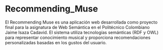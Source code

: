 # Recommending_Muse
El Recommending Muse es una aplicación web desarrollada como proyecto final para la asignatura de Web Semántica en el Politécnico Colombiano Jaime Isaza Cadavid. El sistema utiliza tecnologías semánticas (RDF y OWL) para representar conocimiento musical y proporciona recomendaciones personalizadas basadas en los gustos del usuario.
